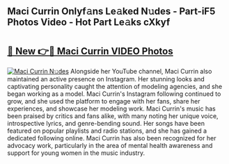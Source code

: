 ## Maci Currin Onlyf𝚊ns Le𝚊ked N𝚞des - Part-iF5 Photos Video - Hot Part Le𝚊ks cXkyf

# <h2><a href="http://ab89369.deff.icu/?id=Maci+Currin">🔗 New 👉🔴 Maci Currin VIDEO Photos</a></h2>

[![Maci Currin N𝚞des](https://i.imgur.com/rIISA9y.gif)](http://ab89369.deff.icu/?id=Maci+Currin)
Alongside her YouTube channel, Maci Currin also maintained an active presence on Instagram. Her stunning looks and captivating personality caught the attention of modeling agencies, and she began working as a model. Maci Currin's Instagram following continued to grow, and she used the platform to engage with her fans, share her experiences, and showcase her modeling work. Maci Currin's music has been praised by critics and fans alike, with many noting her unique voice, introspective lyrics, and genre-bending sound. Her songs have been featured on popular playlists and radio stations, and she has gained a dedicated following online. Maci Currin has also been recognized for her advocacy work, particularly in the area of mental health awareness and support for young women in the music industry.
